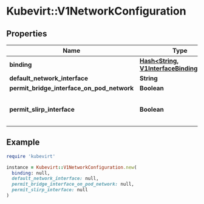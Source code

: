 # Kubevirt::V1NetworkConfiguration

## Properties

| Name | Type | Description | Notes |
| ---- | ---- | ----------- | ----- |
| **binding** | [**Hash&lt;String, V1InterfaceBindingPlugin&gt;**](V1InterfaceBindingPlugin.md) |  | [optional] |
| **default_network_interface** | **String** |  | [optional] |
| **permit_bridge_interface_on_pod_network** | **Boolean** |  | [optional] |
| **permit_slirp_interface** | **Boolean** | DeprecatedPermitSlirpInterface is an alias for the deprecated PermitSlirpInterface. Deprecated: Removed in v1.3. | [optional] |

## Example

```ruby
require 'kubevirt'

instance = Kubevirt::V1NetworkConfiguration.new(
  binding: null,
  default_network_interface: null,
  permit_bridge_interface_on_pod_network: null,
  permit_slirp_interface: null
)
```

